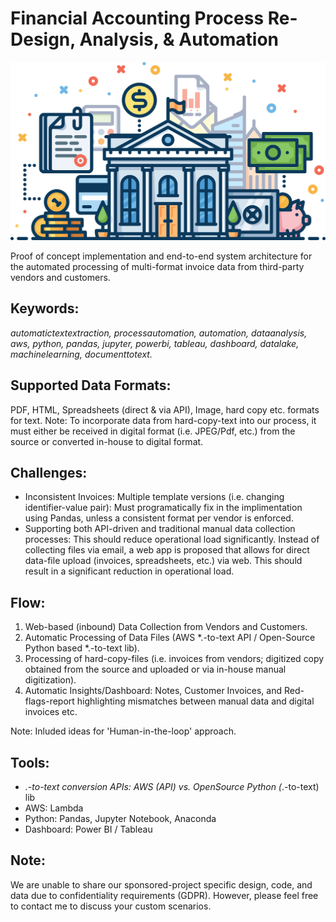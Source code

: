 # Financial Accounting Process Re-Design, Analysis, & Automation

![alt text](https://github.com/sp794uk/financial_accounting_process_design_analysis_automation/blob/main/Images/banner.png "banner image")

Proof of concept implementation and end-to-end system architecture for the automated processing of multi-format invoice data from third-party vendors and customers. 

## Keywords:
_automatictextextraction, processautomation, automation, dataanalysis, aws, python, pandas, jupyter, powerbi, tableau, dashboard, datalake, machinelearning, documenttotext._

## Supported Data Formats: 
PDF, HTML, Spreadsheets (direct & via API), Image, hard copy etc. formats for text.
Note: To incorporate data from hard-copy-text into our process, it must either be received in digital format (i.e. JPEG/Pdf, etc.) from the source or converted in-house to digital format.

## Challenges:
- Inconsistent Invoices: Multiple template versions (i.e. changing identifier-value pair): Must programatically fix in the implimentation using Pandas, unless a consistent format per vendor is enforced.
- Supporting both API-driven and traditional manual data collection processes: This should reduce operational load significantly. Instead of collecting files via email, a web app is proposed that allows for direct data-file upload (invoices, spreadsheets, etc.) via web. This should result in a significant reduction in operational load.

## Flow:
1. Web-based (inbound) Data Collection from Vendors and Customers.
2. Automatic Processing of Data Files (AWS *.-to-text API / Open-Source Python based *.-to-text lib).
3. Processing of hard-copy-files (i.e. invoices from vendors; digitized copy obtained from the source and uploaded or via in-house manual digitization).
4. Automatic Insights/Dashboard: Notes, Customer Invoices, and Red-flags-report highlighting mismatches between manual data and digital invoices etc.

Note: Inluded ideas for 'Human-in-the-loop' approach.

## Tools:
- *.-to-text conversion APIs: AWS (API) vs. OpenSource Python (*.-to-text) lib
- AWS: Lambda
- Python: Pandas, Jupyter Notebook, Anaconda
- Dashboard: Power BI / Tableau

## Note:
We are unable to share our sponsored-project specific design, code, and data due to confidentiality requirements (GDPR). However, please feel free to contact me to discuss your custom scenarios.
